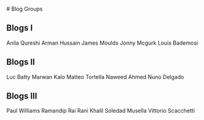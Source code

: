 # Blog Groups

## Blogs I

Anila Qureshi
Arman Hussain
James Moulds
Jonny Mcgurk
Louis Bademosi

## Blogs II

Luc Batty
Marwan Kalo
Matteo Tortella
Naweed Ahmed
Nuno Delgado

## Blogs III

Paul Williams
Ramandip Rai
Rani Khalil
Soledad Musella
Vittorio Scacchetti

